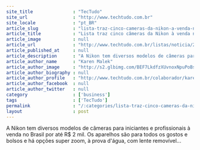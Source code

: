 ```yaml
---
site_title               : "TecTudo"
site_url                 : "http://www.techtudo.com.br"
site_locale              : "pt_BR"
article_slug             : "lista-traz-cinco-cameras-da-nikon-a-venda-no-brasil-por-ate-rs-2-mil"
article_title            : "Lista traz cinco câmeras da Nikon à venda no Brasil por até R$ 2 mil"
article_image            : null
article_url              : "http://www.techtudo.com.br/listas/noticia/2016/07/lista-traz-cinco-cameras-da-nikon-venda-no-brasil-por-ate-r-2-mil.html"
article_published_at     : null
article_description      : "A Nikon tem diversos modelos de câmeras para iniciantes e profissionais à venda no Brasil por até R$ 2 mil. Os aparelhos são para todos os gostos e bolsos e há opções super zoom, à prova d'água, com lente removível..."
article_author_name      : "Karen Malek"
article_author_image     : "http://s2.glbimg.com/BEF7LkdfzXUvnoxNpuPoBscIgGg=/30x30/s2.glbimg.com/360PllCf8FOKbdhfHpZwur7hslQ=/0x34:140x174/140x140/s.glbimg.com/po/tt2/f/original/2016/03/10/k_1.jpg"
article_author_biography : null
article_author_profile   : "http://www.techtudo.com.br/colaborador/karen-malek.html"
article_author_facebook  : null
article_author_twitter   : null
category                 : ['business']
tags                     : ['TecTudo']
permalink                : "/:categories/lista-traz-cinco-cameras-da-nikon-a-venda-no-brasil-por-ate-rs-2-mil/"
layout                   : post
---
```


A Nikon tem diversos modelos de câmeras para iniciantes e profissionais à venda no Brasil por até R$ 2 mil. Os aparelhos são para todos os gostos e bolsos e há opções super zoom, à prova d'água, com lente removível...
